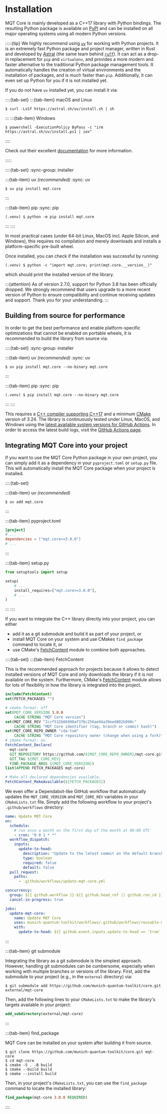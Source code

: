 # Installation

MQT Core is mainly developed as a C++17 library with Python bindings.
The resulting Python package is available on [PyPI](https://pypi.org/project/mqt.core/) and can be installed on all major operating systems using all modern Python versions.

:::::{tip}
We highly recommend using [`uv`](https://docs.astral.sh/uv/) for working with Python projects.
It is an extremely fast Python package and project manager, written in Rust and developed by [Astral](https://astral.sh/) (the same team behind [`ruff`](https://docs.astral.sh/ruff/)).
It can act as a drop-in replacement for `pip` and `virtualenv`, and provides a more modern and faster alternative to the traditional Python package management tools.
It automatically handles the creation of virtual environments and the installation of packages, and is much faster than `pip`.
Additionally, it can even set up Python for you if it is not installed yet.

If you do not have `uv` installed yet, you can install it via:

::::{tab-set}
:::{tab-item} macOS and Linux

```console
$ curl -LsSf https://astral.sh/uv/install.sh | sh
```

:::
:::{tab-item} Windows

```console
$ powershell -ExecutionPolicy ByPass -c "irm https://astral.sh/uv/install.ps1 | iex"
```

::::

Check out their excellent [documentation](https://docs.astral.sh/uv/) for more information.

:::::

::::{tab-set}
:sync-group: installer

:::{tab-item} uv _(recommended)_
:sync: uv

```console
$ uv pip install mqt.core
```

:::

:::{tab-item} pip
:sync: pip

```console
(.venv) $ python -m pip install mqt.core
```

:::
::::

In most practical cases (under 64-bit Linux, MacOS incl. Apple Silicon, and Windows), this requires no compilation and merely downloads and installs a platform-specific pre-built wheel.

Once installed, you can check if the installation was successful by running:

```console
(.venv) $ python -c "import mqt.core; print(mqt.core.__version__)"
```

which should print the installed version of the library.

:::{attention}
As of version 2.7.0, support for Python 3.8 has been officially dropped.
We strongly recommend that users upgrade to a more recent version of Python to ensure compatibility and continue receiving updates and support.
Thank you for your understanding.
:::

## Building from source for performance

In order to get the best performance and enable platform-specific optimizations that cannot be enabled on portable wheels, it is recommended to build the library from source via:

::::{tab-set}
:sync-group: installer

:::{tab-item} uv _(recommended)_
:sync: uv

```console
$ uv pip install mqt.core --no-binary mqt.core
```

:::

:::{tab-item} pip
:sync: pip

```console
(.venv) $ pip install mqt.core --no-binary mqt.core
```

:::
::::

This requires a [C++ compiler supporting C++17](https://en.wikipedia.org/wiki/List_of_compilers#C++_compilers) and a minimum [CMake](https://cmake.org/) version of 3.24.
The library is continuously tested under Linux, MacOS, and Windows using the [latest available system versions for GitHub Actions](https://github.com/actions/virtual-environments).
In order to access the latest build logs, visit the [GitHub Actions page](https://github.com/munich-quantum-toolkit/core/actions/workflows/ci.yml).

## Integrating MQT Core into your project

If you want to use the MQT Core Python package in your own project, you can simply add it as a dependency in your `pyproject.toml` or `setup.py` file.
This will automatically install the MQT Core package when your project is installed.

::::{tab-set}

:::{tab-item} uv _(recommended)_

```console
$ uv add mqt.core
```

:::

:::{tab-item} pyproject.toml

```toml
[project]
# ...
dependencies = ["mqt.core>=3.0.0"]
# ...
```

:::

:::{tab-item} setup.py

```python
from setuptools import setup

setup(
    # ...
    install_requires=["mqt.core>=3.0.0"],
    # ...
)
```

:::
::::

If you want to integrate the C++ library directly into your project, you can either

- add it as a git submodule and build it as part of your project, or
- install MQT Core on your system and use CMakes `find_package` command to locate it, or
- use CMake's [FetchContent](https://cmake.org/cmake/help/latest/module/FetchContent.html) module to combine both approaches.

::::{tab-set}
:::{tab-item} FetchContent

This is the recommended approach for projects because it allows to detect installed versions of MQT Core and only downloads the library if it is not available on the system.
Furthermore, CMake's [FetchContent](https://cmake.org/cmake/help/latest/module/FetchContent.html) module allows for lots of flexibility in how the library is integrated into the project.

```cmake
include(FetchContent)
set(FETCH_PACKAGES "")

# cmake-format: off
set(MQT_CORE_VERSION 3.0.0
    CACHE STRING "MQT Core version")
set(MQT_CORE_REV "2ccf532b66998af376c256ae94a39eed802b990c"
    CACHE STRING "MQT Core identifier (tag, branch or commit hash)")
set(MQT_CORE_REPO_OWNER "cda-tum"
    CACHE STRING "MQT Core repository owner (change when using a fork)")
# cmake-format: on
FetchContent_Declare(
  mqt-core
  GIT_REPOSITORY https://github.com/${MQT_CORE_REPO_OWNER}/mqt-core.git
  GIT_TAG ${MQT_CORE_REV}
  FIND_PACKAGE_ARGS ${MQT_CORE_VERSION})
list(APPEND FETCH_PACKAGES mqt-core)

# Make all declared dependencies available.
FetchContent_MakeAvailable(${FETCH_PACKAGES})
```

We even offer a Dependabot-like GitHub workflow that automatically updates the `MQT_CORE_VERSION` and `MQT_CORE_REV` variables in your `CMakeLists.txt` file.
Simply add the following workflow to your project's `.github/workflows` directory:

```yaml
name: Update MQT Core
on:
  schedule:
    # run once a month on the first day of the month at 00:00 UTC
    - cron: "0 0 1 * *"
  workflow_dispatch:
    inputs:
      update-to-head:
        description: "Update to the latest commit on the default branch"
        type: boolean
        required: false
        default: false
  pull_request:
    paths:
      - .github/workflows/update-mqt-core.yml

concurrency:
  group: ${{ github.workflow }}-${{ github.head_ref || github.run_id }}
  cancel-in-progress: true

jobs:
  update-mqt-core:
    name: Update MQT Core
    uses: munich-quantum-toolkit/workflows/.github/workflows/reusable-mqt-core-update.yml@v1.7
    with:
      update-to-head: ${{ github.event.inputs.update-to-head == 'true' }}
```

:::

:::{tab-item} git submodule

Integrating the library as a git submodule is the simplest approach.
However, handling git submodules can be cumbersome, especially when working with multiple branches or versions of the library.
First, add the submodule to your project (e.g., in the `external` directory) via:

```console
$ git submodule add https://github.com/munich-quantum-toolkit/core.git external/mqt-core
```

Then, add the following lines to your `CMakeLists.txt` to make the library's targets available in your project:

```cmake
add_subdirectory(external/mqt-core)
```

:::

:::{tab-item} find_package

MQT Core can be installed on your system after building it from source.

```console
$ git clone https://github.com/munich-quantum-toolkit/core.git mqt-core
$ cd mqt-core
$ cmake -S . -B build
$ cmake --build build
$ cmake --install build
```

Then, in your project's `CMakeLists.txt`, you can use the `find_package` command to locate the installed library:

```cmake
find_package(mqt-core 3.0.0 REQUIRED)
```

::::
